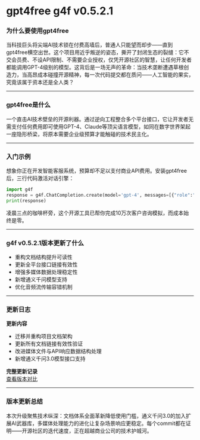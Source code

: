 # gpt4free g4f v0.5.2.1
### 为什么要使用gpt4free  
当科技巨头将尖端AI技术锁在付费高墙后，普通人只能望而却步——直到gpt4free横空出世。这个项目用近乎叛逆的姿态，撕开了封闭生态的裂缝：它不交会员费、不设API限制、不需要企业授权，仅凭开源社区的智慧，让任何开发者都能调用GPT-4级别的模型。这背后是一场无声的革命：当技术垄断遭遇草根创造力，当高昂成本碰撞开源精神，每一次代码提交都在质问——人工智能的果实，究竟该属于资本还是全人类？

---

### gpt4free是什么  
一个直击AI技术壁垒的开源利器。通过逆向工程整合多个平台接口，它让开发者无需支付任何费用即可使用GPT-4、Claude等顶尖语言模型，如同在数字世界架起一座隐形桥梁，将原本需要企业级预算才能触碰的技术民主化。

---

### 入门示例  
想象你正在开发智能客服系统，预算却不足以支付商业API费用。安装gpt4free后，三行代码激活对话引擎：
```python
import g4f
response = g4f.ChatCompletion.create(model='gpt-4', messages=[{"role":"user","content":"设计客户投诉处理话术"}])
print(response)
```
凌晨三点的咖啡杯旁，这个开源工具已帮你完成10万次客户咨询模拟，而成本始终是零。

---

### g4f v0.5.2.1版本更新了什么  
- 重构文档结构提升可读性  
- 更新全平台接口链接有效性  
- 增强多媒体数据处理稳定性  
- 新增通义千问模型支持  
- 优化音频流传输容错机制  

---

### 更新日志  
**更新内容**  
- 迁移并重构项目文档架构  
- 更新所有文档链接有效性验证  
- 改进媒体文件与API响应数据结构处理  
- 新增通义千问3.0模型接口支持  

**完整更新记录**  
[查看版本对比](https://github.com/xtekky/gpt4free/compare/0.5.1.6...0.5.2.1)

---

### 版本更新总结  
本次升级聚焦技术纵深：文档体系全面革新降低使用门槛，通义千问3.0的加入扩展AI武器库，多媒体处理能力的进化让复杂场景响应更稳定。每个commit都在证明——开源社区的迭代速度，正在超越商业公司的技术护城河。